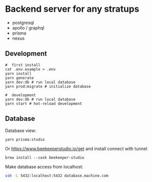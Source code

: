 # Backend server for any stratups

- postgresql
- apollo / graphql
- prisma
- nexus

## Development

```
#  first install
cat .env.example > .env
yarn install
yarn generate
yarn dev:db # run local database
yarn prod:migrate # initialize database

#  development
yarn dev:db # run local database
yarn start # hot-reload development
```

## Database

Database view:

```
yarn prisma:studio
```

Or https://www.beekeeperstudio.io/get and install connect with tunnel

```
brew install --cask beekeeper-studio
```

Make database access from localhost:

```sh
ssh -L 5432:localhost:5432 database.machine.com
```
